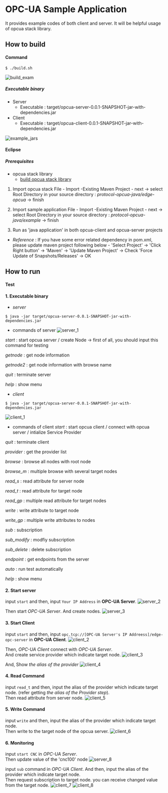 OPC-UA Sample Application
================================

It provides example codes of both client and server. It will be helpful usage of opcua stack library.

## How to build  ##

#### Command ####

```shell
$ ./build.sh
```
   ![build_exam](../documents/readme_images/build_exam.png)

##### Executable binary #####
  - Server
    - Executable : target/opcua-server-0.0.1-SNAPSHOT-jar-with-dependencies.jar
  - Client
    - Executable : target/opcua-client-0.0.1-SNAPSHOT-jar-with-dependencies.jar

![example_jars](../documents/readme_images/example_jars.png)

#### Eclipse ####

##### Prerequisites #####
- opcua stack library
  - [build opcua stack library](../README.md)
 
1. Import opcua stack
   File - Import -Existing Maven Project - next
     -> select Root Directory in your source directory : *protocol-opcua-java/edge-opcua*
     -> finish

2. Import sample application
   File - Import -Existing Maven Project - next
     -> select Root Directory in your source directory : *protocol-opcua-java/example*
     -> finish

3. Run as 'java application' in both opcua-client and opcua-server projects

- *Reference* : If you have some error related dependency in pom.xml, please update maven project following below
               - 'Select Project' -> 'Click Right button' 
               -> 'Maven' -> 'Update Maven Project' -> Check 'Force Update of Snapshots/Releases' -> OK

## How to run ##

#### Test ####
#### 1. Executable binary ####
- *server*
```shell
$ java -jar target/opcua-server-0.0.1-SNAPSHOT-jar-with-dependencies.jar
```
  - commands of server 
   ![server_1](../documents/readme_images/server_1.png)

   *start* : start opcua server / create Node  -> first of all, you should input this command for testing

   *getnode* : get node information

   *getnode2* : get node information with browse name

   *quit* : terminate server

   *help* : show menu

- *client*
```shell
$ java -jar target/opcua-server-0.0.1-SNAPSHOT-jar-with-dependencies.jar
```

   ![client_1](../documents/readme_images/client_1.png)

  - commands of client 
   *start* : start opcua client / connect with opcua server / intialize Service Provider

   *quit* : terminate client

   *provider* : get the provider list

   *browse* : browse all nodes with root node

   *browse_m* : multiple browse with several target nodes

   *read_s* : read attribute for server node

   *read_t* : read attribute for target node

   *read_gp* : multiple read attribute for target nodes

   *write* : write attribute to target node

   *write_gp* : multiple write attributes to nodes

   *sub* : subscription 

   *sub_modify* : modfiy subscription

   *sub_delete* : delete subscription

   *endpoint* : get endpoints from the server

   *auto* : run test automatically

   *help* : show menu

#### 2. Start server ####
   input `start` and then, input `Your IP Address` in **OPC-UA Server**.
   ![server_2](../documents/readme_images/server_2.PNG)
   
   Then start *OPC-UA Server*. And create nodes.
   ![server_3](../documents/readme_images/server_3.PNG)
#### 3. Start Client ####
   input `start` and then, input `opc.tcp://[OPC-UA Server's IP Addreess]/edge-opc-server` in **OPC-UA Client**.
   ![client_2](../documents/readme_images/client_2.PNG)
   
   Then, *OPC-UA Client* connect with *OPC-UA Server*. <br>
   And create service provider which indicate target node.
   ![client_3](../documents/readme_images/client_3.PNG)
   
   And, Show *the alias of the provider*
   ![client_4](../documents/readme_images/client_4.PNG)
#### 4. Read Command ####
   input `read_t` and then, input the alias of the provider which indicate target node. (refer getting *the alias of the Provider step*).<br>
   Then read attribute from server node.
   ![client_5](../documents/readme_images/client_5.PNG)
#### 5. Write Command ####
   input `write` and then, input the alias of the provider which indicate target node.<br>
   Then write to the target node of the opcua server. 
   ![client_6](../documents/readme_images/client_6.PNG)
#### 6. Monitoring  ####
   input `start CNC` in *OPC-UA Server*.<br>
   Then update value of the 'cnc100' node
   ![server_8](../documents/readme_images/server_8.PNG)
   
   input `sub` command in *OPC-UA Client*. And then, input the alias of the provider which indicate target node.<br>
   Then request subscription to target node. you can receive changed value from the target node.
   ![client_7](../documents/readme_images/client_7.PNG)
   ![client_8](../documents/readme_images/client_8.PNG)


